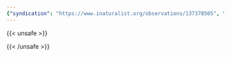 ```yaml
---
{"syndication": "https://www.inaturalist.org/observations/137378505", "date": "2022-10-02T15:40:22-04:00", "taxon": {"name": "Centaurea jacea", "common_name": "Brown Knapweed"}, "quality_grade": "needs_id", "identifications_most_agree": false, "species_guess": "Brown Knapweed", "identifications_most_disagree": false, "captive": false, "project_ids": [4034], "community_taxon_id": null, "geojson": {"type": "Point", "coordinates": [-75.2068819444, 43.1109336111]}, "owners_identification_from_vision": true, "identifications_count": 0, "obscured": false, "num_identification_agreements": 0, "num_identification_disagreements": 0, "place_guess": "Utica, NY, USA", "photos": [{"id": 234621112, "license_code": "cc-by-nc", "original_dimensions": {"width": 1536, "height": 2048}, "url": "https://inaturalist-open-data.s3.amazonaws.com/photos/234621112/square.jpeg", "attribution": "(c) Brandon Rozek, some rights reserved (CC BY-NC)", "flags": [], "moderator_actions": [], "hidden": false}]}
---
```

{{< unsafe >}}

{{< /unsafe >}}
